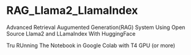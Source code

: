 # RAG_Llama2_LlamaIndex
Advanced Retrieval Augumented Generation(RAG) System Using Open Source Llama2 and LLamaIndex With HuggingFace

Tru RUnning The Notebook in Google Colab with T4 GPU (or more)

